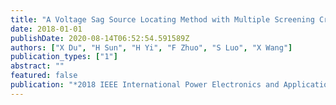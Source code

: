```yaml
---
title: "A Voltage Sag Source Locating Method with Multiple Screening Criterions Considering Voltage Measurement Errors"
date: 2018-01-01
publishDate: 2020-08-14T06:52:54.591589Z
authors: ["X Du", "H Sun", "H Yi", "F Zhuo", "S Luo", "X Wang"]
publication_types: ["1"]
abstract: ""
featured: false
publication: "*2018 IEEE International Power Electronics and Application Conference and Exposition (PEAC)*"
---
```


